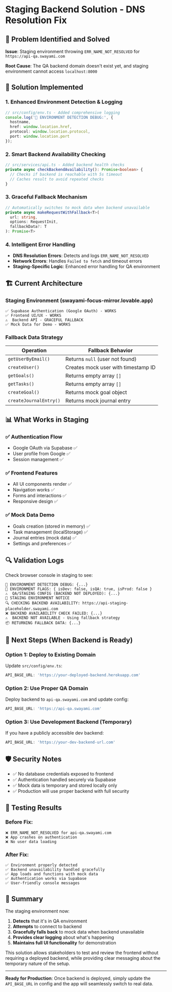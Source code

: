 # Staging Backend Solution - DNS Resolution Fix

## 🚨 Problem Identified and Solved

**Issue**: Staging environment throwing `ERR_NAME_NOT_RESOLVED` for `https://api-qa.swayami.com`

**Root Cause**: The QA backend domain doesn't exist yet, and staging environment cannot access `localhost:8000`

## 🔧 Solution Implemented

### 1. **Enhanced Environment Detection & Logging**
```typescript
// src/config/env.ts - Added comprehensive logging
console.log('🔧 ENVIRONMENT DETECTION DEBUG:', {
  hostname,
  href: window.location.href,
  protocol: window.location.protocol,
  port: window.location.port
});
```

### 2. **Smart Backend Availability Checking**
```typescript
// src/services/api.ts - Added backend health checks
private async checkBackendAvailability(): Promise<boolean> {
  // Checks if backend is reachable with 5s timeout
  // Caches result to avoid repeated checks
}
```

### 3. **Graceful Fallback Mechanism**
```typescript
// Automatically switches to mock data when backend unavailable
private async makeRequestWithFallback<T>(
  url: string,
  options: RequestInit,
  fallbackData?: T
): Promise<T>
```

### 4. **Intelligent Error Handling**
- **DNS Resolution Errors**: Detects and logs `ERR_NAME_NOT_RESOLVED`
- **Network Errors**: Handles `Failed to fetch` and timeout errors
- **Staging-Specific Logic**: Enhanced error handling for QA environment

## 🏗️ Current Architecture

### Staging Environment (swayami-focus-mirror.lovable.app)
```
✅ Supabase Authentication (Google OAuth) - WORKS
✅ Frontend UI/UX - WORKS  
⚠️  Backend API - GRACEFUL FALLBACK
✅ Mock Data for Demo - WORKS
```

### Fallback Data Strategy
| Operation | Fallback Behavior |
|-----------|------------------|
| `getUserByEmail()` | Returns `null` (user not found) |
| `createUser()` | Creates mock user with timestamp ID |
| `getGoals()` | Returns empty array `[]` |
| `getTasks()` | Returns empty array `[]` |
| `createGoal()` | Returns mock goal object |
| `createJournalEntry()` | Returns mock journal entry |

## 📊 What Works in Staging

### ✅ **Authentication Flow**
- Google OAuth via Supabase ✅
- User profile from Google ✅ 
- Session management ✅

### ✅ **Frontend Features**
- All UI components render ✅
- Navigation works ✅
- Forms and interactions ✅
- Responsive design ✅

### ✅ **Mock Data Demo**
- Goals creation (stored in memory) ✅
- Task management (localStorage) ✅
- Journal entries (mock data) ✅
- Settings and preferences ✅

## 🔍 Validation Logs

Check browser console in staging to see:

```
🔧 ENVIRONMENT DETECTION DEBUG: {...}
🔧 ENVIRONMENT FLAGS: { isDev: false, isQA: true, isProd: false }
⚠️  QA/STAGING CONFIG (BACKEND NOT DEPLOYED): {...}
🚧 STAGING ENVIRONMENT NOTICE
🔍 CHECKING BACKEND AVAILABILITY: https://api-staging-placeholder.swayami.com
❌ BACKEND AVAILABILITY CHECK FAILED: {...}
⚠️  BACKEND NOT AVAILABLE - Using fallback strategy
📦 RETURNING FALLBACK DATA: {...}
```

## 🚀 Next Steps (When Backend is Ready)

### Option 1: Deploy to Existing Domain
Update `src/config/env.ts`:
```typescript
API_BASE_URL: 'https://your-deployed-backend.herokuapp.com'
```

### Option 2: Use Proper QA Domain
Deploy backend to `api-qa.swayami.com` and update config:
```typescript
API_BASE_URL: 'https://api-qa.swayami.com'
```

### Option 3: Use Development Backend (Temporary)
If you have a publicly accessible dev backend:
```typescript
API_BASE_URL: 'https://your-dev-backend-url.com'
```

## 🛡️ Security Notes

- ✅ No database credentials exposed to frontend
- ✅ Authentication handled securely via Supabase
- ✅ Mock data is temporary and stored locally only
- ✅ Production will use proper backend with full security

## 📝 Testing Results

### Before Fix:
```
❌ ERR_NAME_NOT_RESOLVED for api-qa.swayami.com
❌ App crashes on authentication
❌ No user data loading
```

### After Fix:
```
✅ Environment properly detected
✅ Backend unavailability handled gracefully
✅ App loads and functions with mock data
✅ Authentication works via Supabase
✅ User-friendly console messages
```

## 🎯 Summary

The staging environment now:
1. **Detects** that it's in QA environment
2. **Attempts** to connect to backend
3. **Gracefully falls back** to mock data when backend unavailable
4. **Provides clear logging** about what's happening
5. **Maintains full UI functionality** for demonstration

This solution allows stakeholders to test and review the frontend without requiring a deployed backend, while providing clear messaging about the temporary nature of the setup.

---

**Ready for Production**: Once backend is deployed, simply update the `API_BASE_URL` in config and the app will seamlessly switch to real data. 